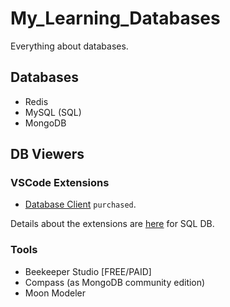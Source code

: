 # My_Learning_Databases

Everything about databases.

## Databases

- Redis
- MySQL (SQL)
- MongoDB

## DB Viewers

### VSCode Extensions

- [Database Client](https://marketplace.visualstudio.com/items?itemName=cweijan.vscode-database-client2) `purchased`.

Details about the extensions are [here](https://github.com/abhi3700/my_coding_toolkit/blob/main/sql_all.md) for SQL DB.

### Tools

- Beekeeper Studio [FREE/PAID]
- Compass (as MongoDB community edition)
- Moon Modeler
